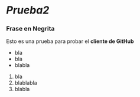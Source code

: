 *Prueba2*
=======

### Frase en Negrita

Esto es una prueba para probar el **cliente de GitHub**


* bla 
* bla
* blabla

1. bla
2. blablabla
3. blabla
